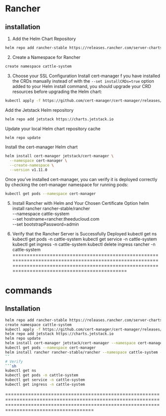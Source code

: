 # Rancher
## installation

1. Add the Helm Chart Repository
```sh
helm repo add rancher-stable https://releases.rancher.com/server-charts/stable
```
2. Create a Namespace for Rancher
```sh
create namespace cattle-system
```
3. Choose your SSL Configuration
Install cert-manager
f you have installed the CRDs manually instead of with the `--set installCRDs=true` option added to your Helm install command, you should upgrade your CRD resources before upgrading the Helm chart:
```sh
kubectl apply -f https://github.com/cert-manager/cert-manager/releases/download/v1.11.0/cert-manager.crds.yaml
```
Add the Jetstack Helm repository
```sh
helm repo add jetstack https://charts.jetstack.io
```
Update your local Helm chart repository cache
```sh
helm repo update
```
Install the cert-manager Helm chart
```sh
helm install cert-manager jetstack/cert-manager \
  --namespace cert-manager \
  --create-namespace \
  --version v1.11.0
  ```
Once you’ve installed cert-manager, you can verify it is deployed correctly by checking the cert-manager namespace for running pods:
```sh
kubectl get pods --namespace cert-manager
```
5. Install Rancher with Helm and Your Chosen Certificate Option
helm install rancher rancher-stable/rancher \
  --namespace cattle-system \
  --set hostname=rancher.theeducloud.com \
  --set bootstrapPassword=admin

6. Verify that the Rancher Server is Successfully Deployed
kubectl get ns
kubectl get pods -n cattle-system
kubectl get service -n cattle-system
kubectl get ingress -n cattle-system
kubectl delete ingress rancher -n cattle-system
=================================================================================================================================================================================================
# commands
## Installation
```sh
helm repo add rancher-stable https://releases.rancher.com/server-charts/stable
create namespace cattle-system
kubectl apply -f https://github.com/cert-manager/cert-manager/releases/download/v1.11.0/cert-manager.crds.yaml
helm repo add jetstack https://charts.jetstack.io
helm repo update
helm install cert-manager jetstack/cert-manager --namespace cert-manager --create-namespace --version v1.11.0
kubectl get pods --namespace cert-manager
helm install rancher rancher-stable/rancher --namespace cattle-system --set hostname=rancher.theeducloud.com --set bootstrapPassword=admin
``
# Verify
```sh
kubectl get ns
kubectl get pods -n cattle-system
kubectl get service -n cattle-system
kubectl get ingress -n cattle-system
```
=================================================================================================================================================================================================


